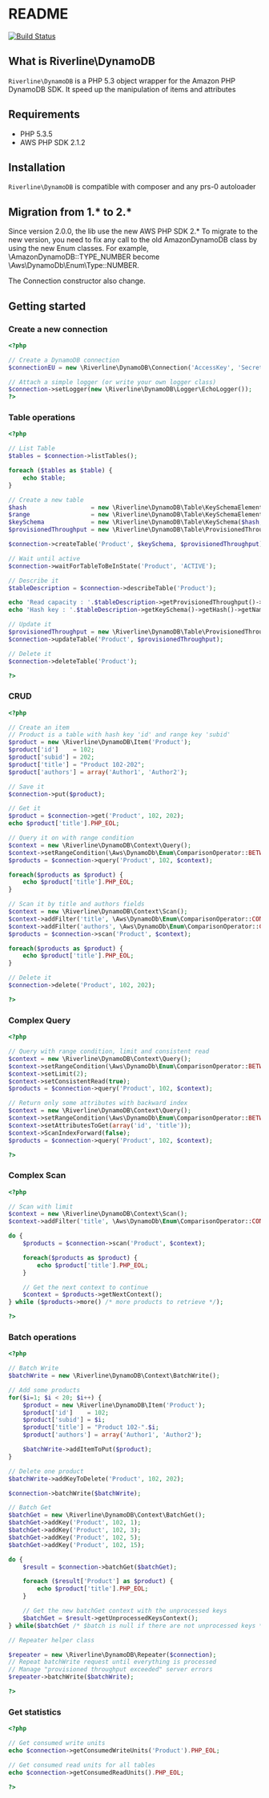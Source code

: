 # README

[![Build Status](https://secure.travis-ci.org/rcambien/riverline-dynamodb.png)](http://travis-ci.org/rcambien/riverline-dynamodb)

## What is Riverline\DynamoDB

``Riverline\DynamoDB`` is a PHP 5.3 object wrapper for the Amazon PHP DynamoDB SDK.
It speed up the manipulation of items and attributes

## Requirements

* PHP 5.3.5
* AWS PHP SDK 2.1.2

## Installation

``Riverline\DynamoDB`` is compatible with composer and any prs-0 autoloader

## Migration from 1.* to 2.*

Since version 2.0.0, the lib use the new AWS PHP SDK 2.*
To migrate to the new version, you need to fix any call to the old AmazonDynamoDB class by using the new Enum classes.
For example, \AmazonDynamoDB::TYPE_NUMBER become \Aws\DynamoDb\Enum\Type::NUMBER.

The Connection constructor also change.

## Getting started

### Create a new connection

```php
<?php

// Create a DynamoDB connection
$connectionEU = new \Riverline\DynamoDB\Connection('AccessKey', 'SecretKey', \Aws\Common\Enum\Region::EU_WEST_1);

// Attach a simple logger (or write your own logger class)
$connection->setLogger(new \Riverline\DynamoDB\Logger\EchoLogger());
?>
```

### Table operations

```php
<?php

// List Table
$tables = $connection->listTables();

foreach ($tables as $table) {
    echo $table;
}

// Create a new table
$hash                  = new \Riverline\DynamoDB\Table\KeySchemaElement('id', \Aws\DynamoDb\Enum\Type::NUMBER);
$range                 = new \Riverline\DynamoDB\Table\KeySchemaElement('subid', \Aws\DynamoDb\Enum\Type::NUMBER);
$keySchema             = new \Riverline\DynamoDB\Table\KeySchema($hash, $range);
$provisionedThroughput = new \Riverline\DynamoDB\Table\ProvisionedThroughput(3 /* Read */, 5 /* Write */);

$connection->createTable('Product', $keySchema, $provisionedThroughput);

// Wait until active
$connection->waitForTableToBeInState('Product', 'ACTIVE');

// Describe it
$tableDescription = $connection->describeTable('Product');

echo 'Read capacity : '.$tableDescription->getProvisionedThroughput()->getReadCapacity().PHP_EOL;
echo 'Hash key : '.$tableDescription->getKeySchema()->getHash()->getName().PHP_EOL;

// Update it
$provisionedThroughput = new \Riverline\DynamoDB\Table\ProvisionedThroughput(5 /* Read */, 10 /* Write */);
$connection->updateTable('Product', $provisionedThroughput);

// Delete it
$connection->deleteTable('Product');

?>
```

### CRUD

```php
<?php

// Create an item
// Product is a table with hash key 'id' and range key 'subid'
$product = new \Riverline\DynamoDB\Item('Product');
$product['id']    = 102;
$product['subid'] = 202;
$product['title'] = "Product 102-202";
$product['authors'] = array('Author1', 'Author2');

// Save it
$connection->put($product);

// Get it
$product = $connection->get('Product', 102, 202);
echo $product['title'].PHP_EOL;

// Query it on with range condition
$context = new \Riverline\DynamoDB\Context\Query();
$context->setRangeCondition(\Aws\DynamoDb\Enum\ComparisonOperator::BETWEEN, array(200, 205));
$products = $connection->query('Product', 102, $context);

foreach($products as $product) {
    echo $product['title'].PHP_EOL;
}

// Scan it by title and authors fields
$context = new \Riverline\DynamoDB\Context\Scan();
$context->addFilter('title', \Aws\DynamoDb\Enum\ComparisonOperator::CONTAINS, 'Product');
$context->addFilter('authors', \Aws\DynamoDb\Enum\ComparisonOperator::CONTAINS, 'Author1');
$products = $connection->scan('Product', $context);

foreach($products as $product) {
    echo $product['title'].PHP_EOL;
}

// Delete it
$connection->delete('Product', 102, 202);

?>
```

### Complex Query

```php
<?php

// Query with range condition, limit and consistent read
$context = new \Riverline\DynamoDB\Context\Query();
$context->setRangeCondition(\Aws\DynamoDb\Enum\ComparisonOperator::BETWEEN, array(200, 205));
$context->setLimit(2);
$context->setConsistentRead(true);
$products = $connection->query('Product', 102, $context);

// Return only some attributes with backward index
$context = new \Riverline\DynamoDB\Context\Query();
$context->setRangeCondition(\Aws\DynamoDb\Enum\ComparisonOperator::BETWEEN, array(200, 205));
$context->setAttributesToGet(array('id', 'title'));
$context->ScanIndexForward(false);
$products = $connection->query('Product', 102, $context);

?>
```

### Complex Scan

```php
<?php

// Scan with limit
$context = new \Riverline\DynamoDB\Context\Scan();
$context->addFilter('title', \Aws\DynamoDb\Enum\ComparisonOperator::CONTAINS, 'Product');

do {
    $products = $connection->scan('Product', $context);

    foreach($products as $product) {
        echo $product['title'].PHP_EOL;
    }

    // Get the next context to continue
    $context = $products->getNextContext();
} while ($products->more() /* more products to retrieve */);

?>
```

### Batch operations

```php
<?php

// Batch Write
$batchWrite = new \Riverline\DynamoDB\Context\BatchWrite();

// Add some products
for($i=1; $i < 20; $i++) {
    $product = new \Riverline\DynamoDB\Item('Product');
    $product['id']    = 102;
    $product['subid'] = $i;
    $product['title'] = "Product 102-".$i;
    $product['authors'] = array('Author1', 'Author2');

    $batchWrite->addItemToPut($product);
}

// Delete one product
$batchWrite->addKeyToDelete('Product', 102, 202);

$connection->batchWrite($batchWrite);

// Batch Get
$batchGet = new \Riverline\DynamoDB\Context\BatchGet();
$batchGet->addKey('Product', 102, 1);
$batchGet->addKey('Product', 102, 3);
$batchGet->addKey('Product', 102, 5);
$batchGet->addKey('Product', 102, 15);

do {
    $result = $connection->batchGet($batchGet);

    foreach ($result['Product'] as $product) {
        echo $product['title'].PHP_EOL;
    }

    // Get the new batchGet context with the unprocessed keys
    $batchGet = $result->getUnprocessedKeysContext();
} while($batchGet /* $batch is null if there are not unprocessed keys */);

// Repeater helper class

$repeater = new \Riverline\DynamoDB\Repeater($connection);
// Repeat batchWrite request until everything is processed
// Manage "provisioned throughput exceeded" server errors
$repeater->batchWrite($batchWrite);

?>
```

### Get statistics


```php
<?php

// Get consumed write units
echo $connection->getConsumedWriteUnits('Product').PHP_EOL;

// Get consumed read units for all tables
echo $connection->getConsumedReadUnits().PHP_EOL;

?>
```